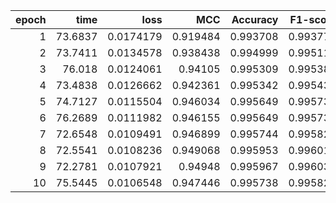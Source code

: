 |   epoch |    time |      loss |      MCC |   Accuracy |   F1-score |
|--------:|--------:|----------:|---------:|-----------:|-----------:|
|       1 | 73.6837 | 0.0174179 | 0.919484 |   0.993708 |   0.993777 |
|       2 | 73.7411 | 0.0134578 | 0.938438 |   0.994999 |   0.995112 |
|       3 | 76.018  | 0.0124061 | 0.94105  |   0.995309 |   0.995386 |
|       4 | 73.4838 | 0.0126662 | 0.942361 |   0.995342 |   0.995439 |
|       5 | 74.7127 | 0.0115504 | 0.946034 |   0.995649 |   0.995735 |
|       6 | 76.2689 | 0.0111982 | 0.946155 |   0.995649 |   0.995738 |
|       7 | 72.6548 | 0.0109491 | 0.946899 |   0.995744 |   0.995821 |
|       8 | 72.5541 | 0.0108236 | 0.949068 |   0.995953 |   0.996016 |
|       9 | 72.2781 | 0.0107921 | 0.94948  |   0.995967 |   0.996035 |
|      10 | 75.5445 | 0.0106548 | 0.947446 |   0.995738 |   0.995829 |